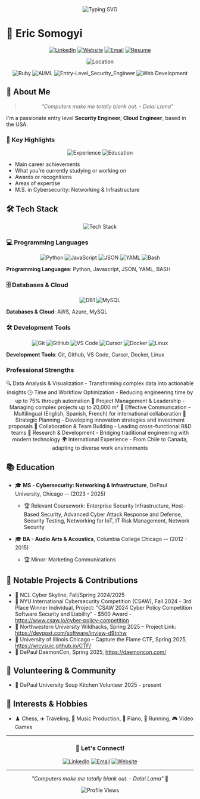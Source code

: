 <div align="center">
  <!-- Professional Headline -->
  <img src="https://readme-typing-svg.herokuapp.com?font=Fira+Code&weight=500&size=25&pause=1500&color=FF6B35&center=true&vCenter=true&width=500&height=40&lines=Security+Engineer;Cloud+Engineer;SOC+Anaylst" alt="Typing SVG" />
</div>

# 👋 Eric Somogyi

<div align="center">
  
  [![LinkedIn](https://img.shields.io/badge/LinkedIn-Eric_Somogyi-0077B5?style=for-the-badge&logo=linkedin&logoColor=white)](https://www.linkedin.com/in/ericsomogyi)
  [![Website](https://img.shields.io/badge/Website-StubbyGuy.github.io-000000?style=for-the-badge&logo=About.me&logoColor=white)](https://StubbyGuy.github.io)
  [![Email](https://img.shields.io/badge/Email-mail@-D14836?style=for-the-badge&logo=gmail&logoColor=white)](mailto:test@gmail.com)
  [![Resume](https://img.shields.io/badge/Resume-Eric-FF5722?style=for-the-badge&logo=About.me&logoColor=white)](https://github.com/StubbyGuy/Resume/blob/main/EricSomogyi_Resume.pdf)
  
</div>

<div align="center">
  <!-- <img src="https://img.shields.io/badge/Status-Available_for_Opportunities-00A0E4?style=for-the-badge&logo=rocket&logoColor=white" alt="Status" /> -->
  <img src="https://img.shields.io/badge/Location-Chicago,_USA-0077B5?style=for-the-badge&logo=map-marker&logoColor=white" alt="Location" />
  <!-- <img src="https://img.shields.io/badge/Open_to_Work-Yes-00D4AA?style=for-the-badge&logo=linkedin&logoColor=white" alt="Open to Work" /> -->
</div>

<div align="center">
  
  ![Ruby](https://img.shields.io/badge/Ruby-3776AB?style=for-the-badge&logo=ruby&logoColor=white)
  ![AI/ML](https://img.shields.io/badge/AI/ML-FF6F00?style=for-the-badge&logo=tensorflow&logoColor=white)
  ![Entry-Level_Security_Engineer](https://img.shields.io/badge/Entry_Level_Security_Engineer-FF6B35?style=for-the-badge&logo=autodesk&logoColor=white)
  ![Web Development](https://img.shields.io/badge/Web_Development-61DAFB?style=for-the-badge&logo=react&logoColor=black)
  
</div>

## 🚀 About Me

<div align="center">
  
  > *"Computers make me totally blank out. - Dalai Lama"*
  
</div>

I'm a passionate entry level **Security Engineer**, **Cloud Engineer**, based in the USA. 

### 🎯 Key Highlights

<div align="center">
  
  ![Experience](https://img.shields.io/badge/Experience-3+_years-FF6B35?style=for-the-badge&logo=clock&logoColor=white)
  ![Education](https://img.shields.io/badge/Education-Cybersecurity_MS_Graduate-00A0E4?style=for-the-badge&logo=graduation-cap&logoColor=white)
  
</div>

- Main career achievements
- What you’re currently studying or working on
- Awards or recognitions
- Areas of expertise
- M.S. in Cybersecurity: Networking & Infrastructure

## 🛠️ Tech Stack

<div align="center">
  
  ![Tech Stack](https://img.shields.io/badge/Tech_Stack-Comprehensive-FF6B35?style=for-the-badge&logo=code&logoColor=white)
  
</div>

### 💻 Programming Languages

<div align="center">
  
  ![Python](https://img.shields.io/badge/Python-3776AB?style=for-the-badge&logo=python&logoColor=white)
  ![JavaScript](https://img.shields.io/badge/JavaScript-F7DF1E?style=for-the-badge&logo=javascript&logoColor=black)
  ![JSON](https://img.shields.io/badge/JSON-Scripting-blue?style=for-the-badge&logo=json)
  ![YAML](https://img.shields.io/badge/YAML-Configuration-151515?style=for-the-badge&logo=yaml&logoColor=white)
  ![Bash](https://img.shields.io/badge/Bash-Scripting-4EAA25?style=for-the-badge&logo=gnubash&logoColor=white)
  
</div>

**Programming Languages**: Python, Javascript, JSON, YAML, BASH

### 🗄️ Databases & Cloud

<div align="center">
  
  ![DB1](https://img.shields.io/badge/DB1-Color?style=for-the-badge&logo=logo1&logoColor=white)
  ![MySQL](https://img.shields.io/badge/MySQL-4479A1?style=for-the-badge&logo=mysql&logoColor=white)
  
</div>

**Databases & Cloud**: AWS, Azure, MySQL

### 🛠️ Development Tools

<div align="center">
  
  ![Git](https://img.shields.io/badge/Git-F05032?style=for-the-badge&logo=git&logoColor=white)
  ![GitHub](https://img.shields.io/badge/GitHub-100000?style=for-the-badge&logo=github&logoColor=white)
  ![VS Code](https://img.shields.io/badge/VS_Code-007ACC?style=for-the-badge&logo=visual-studio-code&logoColor=white)
  ![Cursor](https://img.shields.io/badge/Cursor-AI_Code_Editor-1A1A1A?style=for-the-badge&logo=cursor&logoColor=white)
  ![Docker](https://img.shields.io/badge/Docker-2496ED?style=for-the-badge&logo=docker&logoColor=white)
  ![Linux](https://img.shields.io/badge/Linux-Expert_User_2004-FCC624?style=for-the-badge&logo=linux&logoColor=black)
  
</div>

**Development Tools**: Git, Github, VS Code, Cursor, Docker, Linux

### Professional Strengths

<div align="center">
  
🔍 Data Analysis & Visualization - Transforming complex data into actionable insights
🕒 Time and Workflow Optimization - Reducing engineering time by up to 75% through automation
🏢 Project Management & Leadership - Managing complex projects up to 20,000 m²
💬 Effective Communication - Multilingual (English, Spanish, French) for international collaboration
🎯 Strategic Planning - Developing innovation strategies and investment proposals
🤝 Collaboration & Team Building - Leading cross-functional R&D teams
🔬 Research & Development - Bridging traditional engineering with modern technology
🌍 International Experience - From Chile to Canada, adapting to diverse work environments
  
</div>

## 📚 Education

- 🎓 **MS - Cybersecurity: Networking & Infrastructure**, DePaul University, Chicago -- (2023 - 2025) 
  - 🏆 Relevant Coursework: Enterprise Security Infrastructure, Host-Based Security, Advanced Cyber Attack Response and Defense, Security Testing, Networking for IoT, IT Risk Management, Network Security
 
- 🎓 **BA - Audio Arts & Acoustics**, Columbia College Chicago -- (2012 - 2015)
  - 🏆 Minor: Marketing Communications

## 🚀 Notable Projects & Contributions

- 🧮  NCL Cyber Skyline, Fall/Spring 2024/2025
- 🧮  NYU International Cybersecurity Competition (CSAW), Fall 2024 – 3rd Place Winner Individual, Project: “CSAW 2024 Cyber Policy Competition
Software Security and Liability” - $500 Award -  https://www.csaw.io/cyber-policy-competition 
- 🧮  Northwestern University Wildhacks, Spring 2025 – Project Link:  https://devpost.com/software/inview-d9tnhw 
- 🧮  University of Illinois Chicago – Capture the Flame CTF, Spring 2025, https://wicysuic.github.io/CTF/
- 🧮  DePaul DaemonCon, Spring 2025, https://daemoncon.com/

</div>

## 🤝 Volunteering & Community

- 🕍 DePaul University Soup Kitchen Volunteer 2025 - present

## 🎨 Interests & Hobbies

-  ♟️ Chess, ✈️ Traveling, 🎼 Music Production, 🎹 Piano, 🏃 Running, 🎮 Video Games

</div>

---

<div align="center">

### 🚀 Let's Connect!
  
  [![LinkedIn](https://img.shields.io/badge/LinkedIn-Connect_Now-0077B5?style=for-the-badge&logo=linkedin&logoColor=white)](https://www.linkedin.com/in/ericsomogyi)
  [![Email](https://img.shields.io/badge/Email-Right_Click_Copy-D14836?style=for-the-badge&logo=gmail&logoColor=white)](mailto:thecronjob@pm.me)
  [![Website](https://img.shields.io/badge/Website-Visit_Now-000000?style=for-the-badge&logo=About.me&logoColor=white)](https://stubbyguy.github.io/)
  
  ---
  
  *"Computers make me totally blank out. - Dalai Lama"* 🚀
  
  ![Profile Views](https://img.shields.io/badge/Thanks_for_visiting!-⭐-FFD700?style=for-the-badge&logo=star&logoColor=black)
  
</div>
